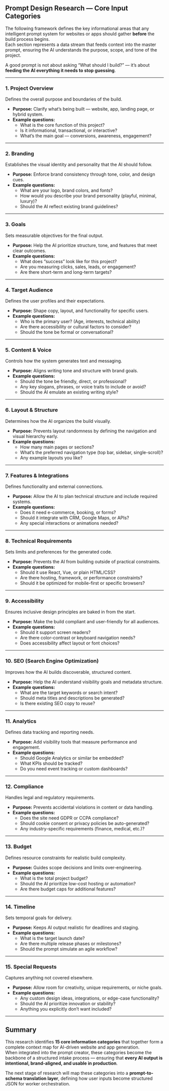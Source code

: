 ## Prompt Design Research — Core Input Categories

The following framework defines the key informational areas that any intelligent prompt system for websites or apps should gather **before** the build process begins.  
Each section represents a data stream that feeds context into the master prompt, ensuring the AI understands the purpose, scope, and tone of the project.

A good prompt is not about asking “What should I build?” — it’s about **feeding the AI everything it needs to stop guessing**.

---

### **1. Project Overview**
Defines the overall purpose and boundaries of the build.
- **Purpose:** Clarify what’s being built — website, app, landing page, or hybrid system.  
- **Example questions:**
  - What is the core function of this project?  
  - Is it informational, transactional, or interactive?  
  - What’s the main goal — conversions, awareness, engagement?

---

### **2. Branding**
Establishes the visual identity and personality that the AI should follow.
- **Purpose:** Enforce brand consistency through tone, color, and design cues.  
- **Example questions:**
  - What are your logo, brand colors, and fonts?  
  - How would you describe your brand personality (playful, minimal, luxury)?  
  - Should the AI reflect existing brand guidelines?

---

### **3. Goals**
Sets measurable objectives for the final output.
- **Purpose:** Help the AI prioritize structure, tone, and features that meet clear outcomes.  
- **Example questions:**
  - What does “success” look like for this project?  
  - Are you measuring clicks, sales, leads, or engagement?  
  - Are there short-term and long-term targets?

---

### **4. Target Audience**
Defines the user profiles and their expectations.
- **Purpose:** Shape copy, layout, and functionality for specific users.  
- **Example questions:**
  - Who is the primary user? (Age, interests, technical ability)  
  - Are there accessibility or cultural factors to consider?  
  - Should the tone be formal or conversational?

---

### **5. Content & Voice**
Controls how the system generates text and messaging.
- **Purpose:** Aligns writing tone and structure with brand goals.  
- **Example questions:**
  - Should the tone be friendly, direct, or professional?  
  - Any key slogans, phrases, or voice traits to include or avoid?  
  - Should the AI emulate an existing writing style?

---

### **6. Layout & Structure**
Determines how the AI organizes the build visually.
- **Purpose:** Prevents layout randomness by defining the navigation and visual hierarchy early.  
- **Example questions:**
  - How many main pages or sections?  
  - What’s the preferred navigation type (top bar, sidebar, single-scroll)?  
  - Any example layouts you like?

---

### **7. Features & Integrations**
Defines functionality and external connections.
- **Purpose:** Allow the AI to plan technical structure and include required systems.  
- **Example questions:**
  - Does it need e-commerce, booking, or forms?  
  - Should it integrate with CRM, Google Maps, or APIs?  
  - Any special interactions or animations needed?

---

### **8. Technical Requirements**
Sets limits and preferences for the generated code.
- **Purpose:** Prevents the AI from building outside of practical constraints.  
- **Example questions:**
  - Should it use React, Vue, or plain HTML/CSS?  
  - Are there hosting, framework, or performance constraints?  
  - Should it be optimized for mobile-first or specific browsers?

---

### **9. Accessibility**
Ensures inclusive design principles are baked in from the start.
- **Purpose:** Make the build compliant and user-friendly for all audiences.  
- **Example questions:**
  - Should it support screen readers?  
  - Are there color-contrast or keyboard navigation needs?  
  - Does accessibility affect layout or font choices?

---

### **10. SEO (Search Engine Optimization)**
Improves how the AI builds discoverable, structured content.
- **Purpose:** Help the AI understand visibility goals and metadata structure.  
- **Example questions:**
  - What are the target keywords or search intent?  
  - Should meta titles and descriptions be generated?  
  - Is there existing SEO copy to reuse?

---

### **11. Analytics**
Defines data tracking and reporting needs.
- **Purpose:** Add visibility tools that measure performance and engagement.  
- **Example questions:**
  - Should Google Analytics or similar be embedded?  
  - What KPIs should be tracked?  
  - Do you need event tracking or custom dashboards?

---

### **12. Compliance**
Handles legal and regulatory requirements.
- **Purpose:** Prevents accidental violations in content or data handling.  
- **Example questions:**
  - Does the site need GDPR or CCPA compliance?  
  - Should cookie consent or privacy policies be auto-generated?  
  - Any industry-specific requirements (finance, medical, etc.)?

---

### **13. Budget**
Defines resource constraints for realistic build complexity.
- **Purpose:** Guides scope decisions and limits over-engineering.  
- **Example questions:**
  - What is the total project budget?  
  - Should the AI prioritize low-cost hosting or automation?  
  - Are there budget caps for additional features?

---

### **14. Timeline**
Sets temporal goals for delivery.
- **Purpose:** Keeps AI output realistic for deadlines and staging.  
- **Example questions:**
  - What is the target launch date?  
  - Are there multiple release phases or milestones?  
  - Should the prompt simulate an agile workflow?

---

### **15. Special Requests**
Captures anything not covered elsewhere.
- **Purpose:** Allow room for creativity, unique requirements, or niche goals.  
- **Example questions:**
  - Any custom design ideas, integrations, or edge-case functionality?  
  - Should the AI prioritize innovation or stability?  
  - Anything you explicitly don’t want included?

---

## Summary
This research identifies **15 core information categories** that together form a complete context map for AI-driven website and app generation.  
When integrated into the prompt creator, these categories become the backbone of a structured intake process — ensuring that **every AI output is intentional, brand-aligned, and usable in production**.

The next stage of research will map these categories into a **prompt-to-schema translation layer**, defining how user inputs become structured JSON for worker orchestration.
